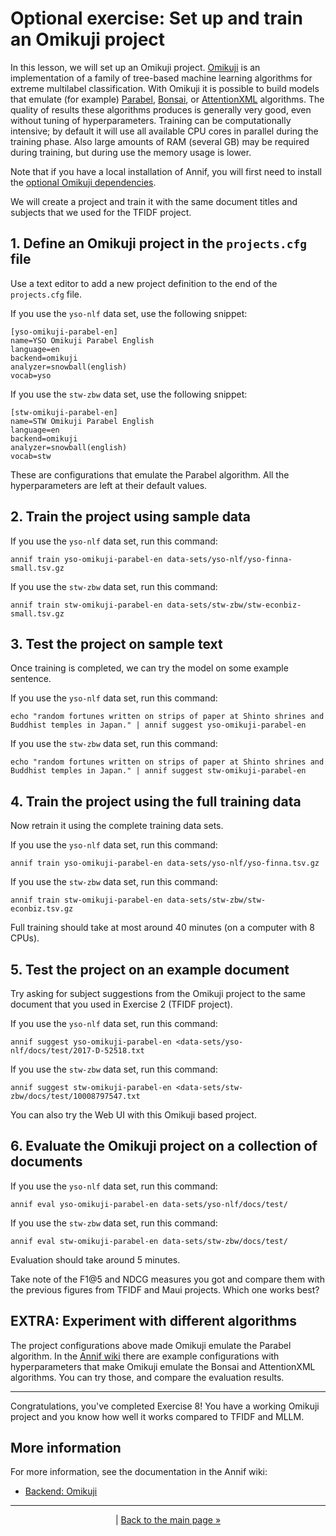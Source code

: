 # Optional exercise: Set up and train an Omikuji project

In this lesson, we will set up an Omikuji project.
[Omikuji](https://github.com/tomtung/omikuji) is an implementation of a family of tree-based machine learning algorithms for extreme multilabel classification. 
With Omikuji it is possible to build models that emulate (for example) [Parabel](https://doi.org/10.1145/3178876.3185998), [Bonsai](https://arxiv.org/abs/1904.08249), or [AttentionXML](https://arxiv.org/abs/1811.01727) algorithms. 
The quality of results these algorithms produces is generally very good, even without tuning of hyperparameters. Training can be computationally intensive; by default it will use all available CPU cores in parallel during the training phase. Also large amounts of RAM (several GB) may be required during training, but during use the memory usage is lower.

Note that if you have a local installation of Annif, you will first need to install the 
[optional Omikuji dependencies](https://github.com/NatLibFi/Annif/wiki/Optional-features-and-dependencies#omikuji-backend).

We will create a project and train it with the same document titles and
subjects that we used for the TFIDF project.

## 1. Define an Omikuji project in the `projects.cfg` file

Use a text editor to add a new project definition to the end of the
`projects.cfg` file. 

If you use the `yso-nlf` data set, use the following snippet:

    [yso-omikuji-parabel-en]
    name=YSO Omikuji Parabel English
    language=en
    backend=omikuji
    analyzer=snowball(english)
    vocab=yso


If you use the `stw-zbw` data set, use the following snippet:

    [stw-omikuji-parabel-en]
    name=STW Omikuji Parabel English
    language=en
    backend=omikuji
    analyzer=snowball(english)
    vocab=stw


These are configurations that emulate the Parabel algorithm. All the hyperparameters are left at their default values.


## 2. Train the project using sample data

If you use the `yso-nlf` data set, run this command:

    annif train yso-omikuji-parabel-en data-sets/yso-nlf/yso-finna-small.tsv.gz

If you use the `stw-zbw` data set, run this command:

    annif train stw-omikuji-parabel-en data-sets/stw-zbw/stw-econbiz-small.tsv.gz

## 3. Test the project on sample text

Once training is completed, we can try the model on some example sentence.

If you use the `yso-nlf` data set, run this command:

    echo "random fortunes written on strips of paper at Shinto shrines and Buddhist temples in Japan." | annif suggest yso-omikuji-parabel-en

If you use the `stw-zbw` data set, run this command:

    echo "random fortunes written on strips of paper at Shinto shrines and Buddhist temples in Japan." | annif suggest stw-omikuji-parabel-en

## 4. Train the project using the full training data

Now retrain it using the complete training data sets.

If you use the `yso-nlf` data set, run this command:

    annif train yso-omikuji-parabel-en data-sets/yso-nlf/yso-finna.tsv.gz

If you use the `stw-zbw` data set, run this command:

    annif train stw-omikuji-parabel-en data-sets/stw-zbw/stw-econbiz.tsv.gz

Full training should take at most around 40 minutes (on a computer with 8 CPUs).

## 5. Test the project on an example document

Try asking for subject suggestions from the Omikuji project to the same
document that you used in Exercise 2 (TFIDF project).

If you use the `yso-nlf` data set, run this command:

    annif suggest yso-omikuji-parabel-en <data-sets/yso-nlf/docs/test/2017-D-52518.txt

If you use the `stw-zbw` data set, run this command:

    annif suggest stw-omikuji-parabel-en <data-sets/stw-zbw/docs/test/10008797547.txt

You can also try the Web UI with this Omikuji based project.

## 6. Evaluate the Omikuji project on a collection of documents

If you use the `yso-nlf` data set, run this command:

    annif eval yso-omikuji-parabel-en data-sets/yso-nlf/docs/test/

If you use the `stw-zbw` data set, run this command:

    annif eval stw-omikuji-parabel-en data-sets/stw-zbw/docs/test/

Evaluation should take around 5 minutes.

Take note of the F1@5 and NDCG measures you got and compare them with the
previous figures from TFIDF and Maui projects. Which one works best?

## EXTRA: Experiment with different algorithms

The project configurations above made Omikuji emulate the Parabel algorithm.
In the [Annif wiki](https://github.com/NatLibFi/Annif/wiki/Backend%3A-Omikuji#example-configuration)
there are example configurations with hyperparameters that make Omikuji emulate the Bonsai and AttentionXML algorithms.
You can try those, and compare the evaluation results.

---

Congratulations, you've completed Exercise 8! You have a working Omikuji
project and you know how well it works compared to TFIDF and MLLM.

## More information

For more information, see the documentation in the Annif wiki:

* [Backend: Omikuji](https://github.com/NatLibFi/Annif/wiki/Backend%3A-Omikuji)


---

<p align="center">
|
<a href="/README.md">Back to the main page »</a>
</p>
